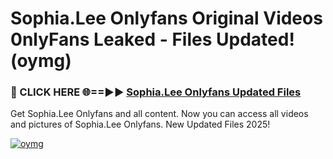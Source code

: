 # Sophia.Lee Onlyfans Original Videos 0nlyFans Leaked - Files Updated! (oymg)

<h3>🔴 CLICK HERE 🌐==►► <a href="https://tinyurl.com/ehrbuxhb" rel="nofollow">Sophia.Lee Onlyfans Updated Files</a></h3>

Get Sophia.Lee Onlyfans and all content. Now you can access all videos and pictures of Sophia.Lee Onlyfans. New Updated Files 2025!

[![oymg](https://i.imgur.com/lVYEuWS.gif)](https://tinyurl.com/ehrbuxhb)
